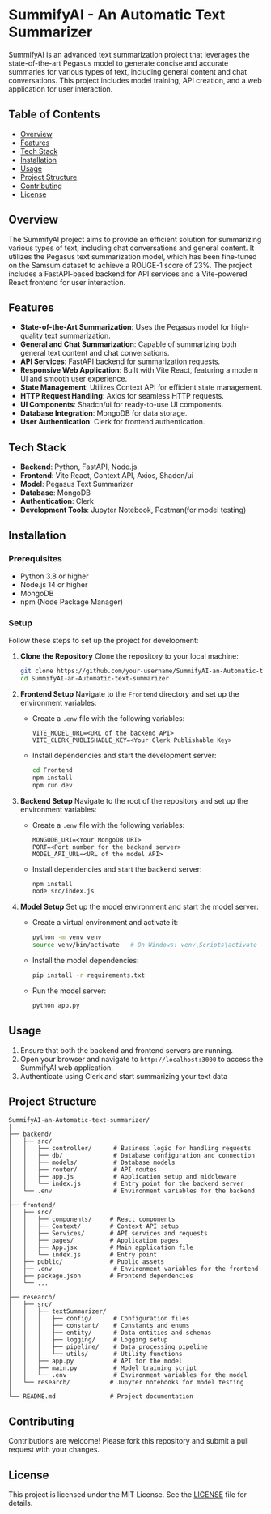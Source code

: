 # SummifyAI - An Automatic Text Summarizer

SummifyAI is an advanced text summarization project that leverages the state-of-the-art Pegasus model to generate concise and accurate summaries for various types of text, including general content and chat conversations. This project includes model training, API creation, and a web application for user interaction.

## Table of Contents
- [Overview](#overview)
- [Features](#features)
- [Tech Stack](#tech-stack)
- [Installation](#installation)
- [Usage](#usage)
- [Project Structure](#project-structure)
- [Contributing](#contributing)
- [License](#license)

## Overview
The SummifyAI project aims to provide an efficient solution for summarizing various types of text, including chat conversations and general content. It utilizes the Pegasus text summarization model, which has been fine-tuned on the Samsum dataset to achieve a ROUGE-1 score of 23%. The project includes a FastAPI-based backend for API services and a Vite-powered React frontend for user interaction.

## Features
- **State-of-the-Art Summarization**: Uses the Pegasus model for high-quality text summarization.
- **General and Chat Summarization**: Capable of summarizing both general text content and chat conversations.
- **API Services**: FastAPI backend for summarization requests.
- **Responsive Web Application**: Built with Vite React, featuring a modern UI and smooth user experience.
- **State Management**: Utilizes Context API for efficient state management.
- **HTTP Request Handling**: Axios for seamless HTTP requests.
- **UI Components**: Shadcn/ui for ready-to-use UI components.
- **Database Integration**: MongoDB for data storage.
- **User Authentication**: Clerk for frontend authentication.

## Tech Stack
- **Backend**: Python, FastAPI, Node.js
- **Frontend**: Vite React, Context API, Axios, Shadcn/ui
- **Model**: Pegasus Text Summarizer
- **Database**: MongoDB
- **Authentication**: Clerk
- **Development Tools**: Jupyter Notebook, Postman(for model testing)

## Installation

### Prerequisites
- Python 3.8 or higher
- Node.js 14 or higher
- MongoDB
- npm (Node Package Manager)

### Setup

Follow these steps to set up the project for development:

1. **Clone the Repository**
   Clone the repository to your local machine:
   ```sh
   git clone https://github.com/your-username/SummifyAI-an-Automatic-text-summarizer.git
   cd SummifyAI-an-Automatic-text-summarizer
   ```

2. **Frontend Setup**
   Navigate to the `Frontend` directory and set up the environment variables:
   - Create a `.env` file with the following variables:
     ```
     VITE_MODEL_URL=<URL of the backend API>
     VITE_CLERK_PUBLISHABLE_KEY=<Your Clerk Publishable Key>
     ```
   - Install dependencies and start the development server:
     ```sh
     cd Frontend
     npm install
     npm run dev
     ```

3. **Backend Setup**
   Navigate to the root of the repository and set up the environment variables:
   - Create a `.env` file with the following variables:
     ```
     MONGODB_URI=<Your MongoDB URI>
     PORT=<Port number for the backend server>
     MODEL_API_URL=<URL of the model API>
     ```
   - Install dependencies and start the backend server:
     ```sh
     npm install
     node src/index.js
     ```

4. **Model Setup**
   Set up the model environment and start the model server:
   - Create a virtual environment and activate it:
     ```sh
     python -m venv venv
     source venv/bin/activate   # On Windows: venv\Scripts\activate
     ```
   - Install the model dependencies:
     ```sh
     pip install -r requirements.txt
     ```
   - Run the model server:
     ```sh
     python app.py
     ```

## Usage
1. Ensure that both the backend and frontend servers are running.
2. Open your browser and navigate to `http://localhost:3000` to access the SummifyAI web application.
3. Authenticate using Clerk and start summarizing your text data

## Project Structure
```
SummifyAI-an-Automatic-text-summarizer/
│
├── backend/
│   ├── src/
│   │   ├── controller/      # Business logic for handling requests
│   │   ├── db/              # Database configuration and connection
│   │   ├── models/          # Database models
│   │   ├── router/          # API routes
│   │   ├── app.js           # Application setup and middleware
│   │   └── index.js         # Entry point for the backend server
│   └── .env                 # Environment variables for the backend
│
├── frontend/
│   ├── src/
│   │   ├── components/     # React components
│   │   ├── Context/        # Context API setup
│   │   ├── Services/       # API services and requests
│   │   ├── pages/          # Application pages
│   │   ├── App.jsx         # Main application file
│   │   └── index.js        # Entry point
│   ├── public/             # Public assets
│   ├── .env                 # Environment variables for the frontend
│   ├── package.json        # Frontend dependencies
│   └── ...
│
├── research/
│   ├── src/
│   │   ├── textSummarizer/
│   │   │   ├── config/      # Configuration files
│   │   │   ├── constant/    # Constants and enums
│   │   │   ├── entity/      # Data entities and schemas
│   │   │   ├── logging/     # Logging setup
│   │   │   ├── pipeline/    # Data processing pipeline
│   │   │   └── utils/       # Utility functions
│   │   ├── app.py           # API for the model
│   │   ├── main.py          # Model training script
│   │   └── .env             # Environment variables for the model
│   └── research/           # Jupyter notebooks for model testing
│
└── README.md               # Project documentation

```

## Contributing
Contributions are welcome! Please fork this repository and submit a pull request with your changes.

## License
This project is licensed under the MIT License. See the [LICENSE](LICENSE) file for details.
```
